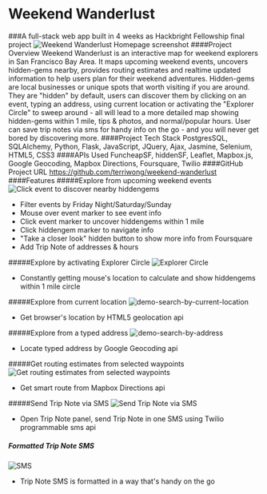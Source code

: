 
# Weekend Wanderlust
###A full-stack web app built in 4 weeks as Hackbright Fellowship final project
<img src="https://cloud.githubusercontent.com/assets/4592446/13552705/a176d93a-e322-11e5-8f97-170b77e42f39.png" alt="Weekend Wanderlust Homepage screenshot">
####Project Overview
Weekend Wanderlust is an interactive map for weekend explorers in San Francisco Bay Area. It maps upcoming weekend events, uncovers hidden-gems nearby, provides routing estimates and realtime updated information to help users plan for their weekend adventures. Hidden-gems are local businesses or unique spots that worth visiting if you are around. They are "hidden" by default, users can discover them by clicking on an event, typing an address, using current location or activating the "Explorer Circle" to sweep around - all will lead to a more detailed map showing hidden-gems within 1 mile, tips & photos, and normal/popular hours. User can save trip notes via sms for handy info on the go - and you will never get bored by discovering more.
####Project Tech Stack
PostgresSQL, SQLAlchemy, Python, Flask, JavaScript, JQuery, Ajax,  Jasmine, Selenium, HTML5, CSS3
####APIs Used
FuncheapSF, hiddenSF, Leaflet, Mapbox.js,  Google Geocoding, Mapbox Directions, Foursquare, Twilio
####GitHub Project URL
https://github.com/terriwong/weekend-wanderlust
####Features
#####Explore from upcoming weekend events
![Click event to discover nearby hiddengems](https://cloud.githubusercontent.com/assets/4592446/13623112/fe9ae5ba-e558-11e5-8c3c-33b2d3ffac48.gif)
* Filter events by Friday Night/Saturday/Sunday
* Mouse over event marker to see event info
* Click event marker to uncover hiddengems within 1 mile
* Click hiddengem marker to navigate info
* "Take a closer look" hidden button to show more info from Foursquare
* Add Trip Note of addresses & hours

#####Explore by activating Explorer Circle
![Explorer Circle](https://cloud.githubusercontent.com/assets/4592446/13623393/314f316c-e55b-11e5-9721-d7ff122970dd.gif)
* Constantly getting mouse's location to calculate and show hiddengems within 1 mile circle

#####Explore from current location
![demo-search-by-current-location](https://cloud.githubusercontent.com/assets/4592446/13626894/b54dc536-e57a-11e5-8c5e-56969213cd0f.gif)
* Get browser's location by HTML5 geolocation api

#####Explore from a typed address
![demo-search-by-address](https://cloud.githubusercontent.com/assets/4592446/13626726/63c1cb50-e579-11e5-891e-c22683b18368.gif)
* Locate typed address by Google Geocoding api

#####Get routing estimates from selected waypoints
![Get routing estimates from selected waypoints](https://cloud.githubusercontent.com/assets/4592446/13623502/e2d22cd2-e55b-11e5-8541-92efa6da782c.gif)
* Get smart route from Mapbox Directions api

#####Send Trip Note via SMS
![Send Trip Note via SMS](https://cloud.githubusercontent.com/assets/4592446/13623605/a1abebe8-e55c-11e5-8b2d-17dc7a922add.gif)
* Open Trip Note panel, send Trip Note in one SMS using Twilio programmable sms api

##### Formatted Trip Note SMS
![SMS](https://cloud.githubusercontent.com/assets/4592446/13623776/c9631908-e55d-11e5-8cf3-df6812c06730.gif)
* Trip Note SMS is formatted in a way that's handy on the go
